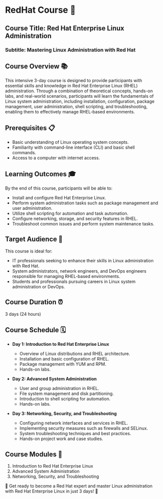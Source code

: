 # RedHat Course 🎩

## Course Title: Red Hat Enterprise Linux Administration
### Subtitle: Mastering Linux Administration with Red Hat

## Course Overview 📚
This intensive 3-day course is designed to provide participants with essential skills and knowledge in Red Hat Enterprise Linux (RHEL) administration. Through a combination of theoretical concepts, hands-on labs, and real-world scenarios, participants will learn the fundamentals of Linux system administration, including installation, configuration, package management, user administration, shell scripting, and troubleshooting, enabling them to effectively manage RHEL-based environments.

## Prerequisites 📋
- Basic understanding of Linux operating system concepts.
- Familiarity with command-line interface (CLI) and basic shell commands.
- Access to a computer with internet access.

## Learning Outcomes 🎓
By the end of this course, participants will be able to:
- Install and configure Red Hat Enterprise Linux.
- Perform system administration tasks such as package management and user administration.
- Utilize shell scripting for automation and task automation.
- Configure networking, storage, and security features in RHEL.
- Troubleshoot common issues and perform system maintenance tasks.

## Target Audience 🎯
This course is ideal for:
- IT professionals seeking to enhance their skills in Linux administration with Red Hat.
- System administrators, network engineers, and DevOps engineers responsible for managing RHEL-based environments.
- Students and professionals pursuing careers in Linux system administration or DevOps.

## Course Duration ⏰
3 days (24 hours)

## Course Schedule 🗓️
- **Day 1: Introduction to Red Hat Enterprise Linux**
  - Overview of Linux distributions and RHEL architecture.
  - Installation and basic configuration of RHEL.
  - Package management with YUM and RPM.
  - Hands-on labs.

- **Day 2: Advanced System Administration**
  - User and group administration in RHEL.
  - File system management and disk partitioning.
  - Introduction to shell scripting for automation.
  - Hands-on labs.

- **Day 3: Networking, Security, and Troubleshooting**
  - Configuring network interfaces and services in RHEL.
  - Implementing security measures such as firewalls and SELinux.
  - System troubleshooting techniques and best practices.
  - Hands-on project work and case studies.

## Course Modules 📑
1. Introduction to Red Hat Enterprise Linux
2. Advanced System Administration
3. Networking, Security, and Troubleshooting

🚀 Get ready to become a Red Hat expert and master Linux administration with Red Hat Enterprise Linux in just 3 days! 🚀
